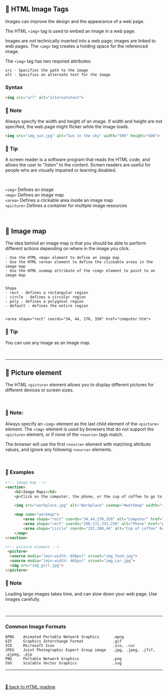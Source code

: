##  :notebook_with_decorative_cover: HTML Image Tags

Images can improve the design and the appearance of a web page.

The HTML `<img>` tag is used to embed an image in a web page.

Images are not technically inserted into a web page; images are linked to web pages. The `<img>` tag creates a holding space for the referenced image.


The `<img>` tag has two required attributes:

    src - Specifies the path to the image
    alt - Specifies an alternate text for the image


### Syntax

```html
<img src="url" alt="alternatetext"> 
```

###   :memo: Note 

Always specify the width and height of an image. If width and height are not specified, the web page might flicker while the image loads.

```html
<img src="img_sun.jpg" alt="Sun in the sky" width="500" height="600"> 
```

### :pushpin: Tip

A screen reader is a software program that reads the HTML code, and allows the user to "listen" to the content. Screen readers are useful for people who are visually impaired or learning disabled.

<br>

`<img>` 	Defines an image    
`<map>` 	Defines an image map    
`<area>` 	Defines a clickable area inside an image map    
`<picture>` Defines a container for multiple image resources

<br>

##  :book: Image map
The idea behind an image map is that you should be able to perform different actions depending on where in the image you click.


    - Use the HTML <map> element to define an image map
    - Use the HTML <area> element to define the clickable areas in the image map
    - Use the HTML usemap attribute of the <img> element to point to an image map


    Shape
    - rect - defines a rectangular region
    - circle - defines a circular region
    - poly - defines a polygonal region
    - default - defines the entire region


    <area shape="rect" coords="34, 44, 270, 350" href="computer.htm">


### :pushpin: Tip

You can use any image as an image map.

<br>

---

## :book: Picture element

The HTML `<picture>` element allows you to display different pictures for different devices or screen sizes.

<br>

### :memo: Note: 

Always specify an `<img>` element as the last child element of the `<picture>` element. The `<img>` element is used by browsers that do not support the `<picture>` element, or if none of the `<source>` tags match.

The browser will use the first `<source>` element with matching attribute values, and ignore any following `<source>` elements.

<br>

### :page_facing_up: Examples

```html
<!-- image map -->
<section>
    <h2>Image Maps</h2>
    <p>Click on the computer, the phone, or the cup of coffee to go to a new page and read more about the topic:</p>

    <img src="workplace.jpg" alt="Workplace" usemap="#workmap" width="400" height="379">

    <map name="workmap">
        <area shape="rect" coords="34,44,270,350" alt="Computer" href="computer.htm">
        <area shape="rect" coords="290,172,333,250" alt="Phone" href="phone.htm">
        <area shape="circle" coords="337,300,44" alt="Cup of coffee" href="coffee.htm">
    </map>
</section>

<!-- picture element -->
 <picture>
  <source media="(min-width: 650px)" srcset="img_food.jpg">
  <source media="(min-width: 465px)" srcset="img_car.jpg">
  <img src="img_girl.jpg">
</picture> 

```

### :memo: Note

Loading large images takes time, and can slow down your web page. Use images carefully.

<br>

---

### Common Image Formats

    APNG 	Animated Portable Network Graphics 	    .apng
    GIF 	Graphics Interchange Format 	        .gif
    ICO 	Microsoft Icon 	                        .ico, .cur
    JPEG 	Joint Photographic Expert Group image 	.jpg, .jpeg, .jfif, .pjpeg, .pjp
    PNG 	Portable Network Graphics 	            .png
    SVG 	Scalable Vector Graphics 	            .svg

---

<br>

[ :bus: back to HTML readme](readme.md)
